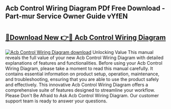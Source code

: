 ## Acb Control Wiring Diagram PDf Free Download - Part-mur Service Owner Guide vYfEN

# <h2><a href="http://dfn7n5y.blite.top/?on=Acb+Control+Wiring+Diagram">🔗Download New 👉🔴 Acb Control Wiring Diagram</a></h2>

[![Acb Control Wiring Diagram download](https://i.imgur.com/lujVjoI.png)](http://dfn7n5y.blite.top/?on=Acb+Control+Wiring+Diagram)
Unlocking Value This manual reveals the full value of your new Acb Control Wiring Diagram with detailed explanations of features and functionalities. Before using your Acb Control Wiring Diagram, please take a moment to read this manual carefully. It contains essential information on product setup, operation, maintenance, and troubleshooting, ensuring that you are able to use the product safely and effectively. This innovative Acb Control Wiring Diagram offers a comprehensive suite of features designed to streamline your workflow. Please Don't Be Afraid to Ask Acb Control Wiring Diagram. Our customer support team is ready to answer your questions.
